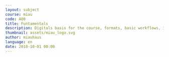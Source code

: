 ```yaml
---
layout: subject
course: miau
code: A00
title: Funtamentals
description: Digitals basis for the course, formats, basic workflows, installations, etc.
thumbnail: assets/miau_logo.svg
author: miauhaus
language: en
date: 2018-10-01 00:00
---
```

